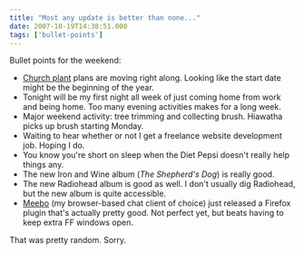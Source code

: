 ```yaml
---
title: "Most any update is better than none..."
date: 2007-10-19T14:38:51.000
tags: ['bullet-points']
---
```


Bullet points for the weekend:

- [Church plant](http://www.icatcp.org) plans are moving right along. Looking like the start date might be the beginning of the year.
- Tonight will be my first night all week of just coming home from work and being home. Too many evening activities makes for a long week.
- Major weekend activity: tree trimming and collecting brush. Hiawatha picks up brush starting Monday.
- Waiting to hear whether or not I get a freelance website development job. Hoping I do.
- You know you're short on sleep when the Diet Pepsi doesn't really help things any.
- The new Iron and Wine album (_The Shepherd's Dog_) is really good.
- The new Radiohead album is good as well. I don't usually dig Radiohead, but the new album is quite accessible.
- [Meebo](http://www.meebo.com) (my browser-based chat client of choice) just released a Firefox plugin that's actually pretty good. Not perfect yet, but beats having to keep extra FF windows open.

That was pretty random. Sorry.
